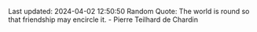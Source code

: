 Last updated: 2024-04-02 12:50:50
Random Quote: The world is round so that friendship may encircle it. - Pierre Teilhard de Chardin